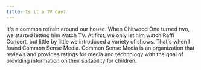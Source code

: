 ```yaml
---
title: Is it a TV day?
---
```


It's a common refrain around our house. When Chitwood One turned two, we started letting him watch TV. At first, we only let him watch Raffi Concert, but little by little we introduced a variety of shows. That's when I found Common Sense Media. Common Sense Media is an organization that reviews and provides ratings for media and technology with the goal of providing information on their suitability for children.
